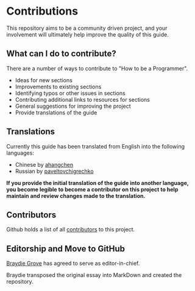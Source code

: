 # Contributions
[//]: # (Version:1.0.0)
This repository aims to be a community driven project, and your involvement will ultimately help improve the quality of this guide. 

## What can I do to contribute?
There are a number of ways to contribute to "How to be a Programmer".

- Ideas for new sections
- Improvements to existing sections
- Identifying typos or other issues in sections
- Contributing additional links to resources for sections
- General suggestions for improving the project
- Provide translations of the guide

## Translations

Currently this guide has been translated from English into the following languages:

- Chinese by [ahangchen](https://github.com/ahangchen)
- Russian by [paveltovchigrechko](https://github.com/paveltovchigrechko)

**If you provide the initial translation of the guide into another language, you become legible to become a contributor on this project to help maintain and review changes made to the translation.**

## Contributors

Github holds a list of all [contributors](https://github.com/braydie/HowToBeAProgrammer/graphs/contributors) to this project.

## Editorship and Move to GitHub

[Braydie Grove](https://www.github.com/braydie) has agreed to serve as editor-in-chief.

Braydie transposed the original essay into MarkDown and created the repository.
